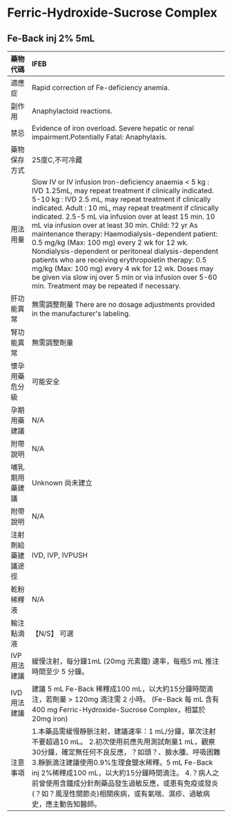 # Ferric-Hydroxide-Sucrose Complex

## Fe-Back inj 2% 5mL

| 藥物代碼 | IFEB |
| :--- | :--- |
| 適應症 | Rapid correction of Fe-deficiency anemia. |
| 副作用 | Anaphylactoid reactions. |
| 禁忌 | Evidence of iron overload. Severe hepatic or renal impairment.Potentially Fatal: Anaphylaxis. |
| 藥物保存方式 | 25度C,不可冷藏 |
| 用法用量 | Slow IV or IV infusion Iron-deficiency anaemia &lt; 5 kg : IVD 1.25mL, may repeat treatment if clinically indicated. 5-10 kg : IVD 2.5 mL, may repeat treatment if clinically indicated. Adult : 10 mL, may repeat treatment if clinically indicated. 2.5-5 mL via infusion over at least 15 min. 10 mL via infusion over at least 30 min. Child: ?2 yr As maintenance therapy: Haemodialysis-dependent patient: 0.5 mg/kg \(Max: 100 mg\) every 2 wk for 12 wk. Nondialysis-dependent or peritoneal dialysis-dependent patients who are receiving erythropoietin therapy: 0.5 mg/kg \(Max: 100 mg\) every 4 wk for 12 wk. Doses may be given via slow inj over 5 min or via infusion over 5-60 min. Treatment may be repeated if necessary. |
| 肝功能異常 | 無需調整劑量  There are no dosage adjustments provided in the manufacturer's labeling. |
| 腎功能異常 | 無需調整劑量 |
| 懷孕用藥危分級 | 可能安全 |
| 孕期用藥建議 | N/A |
| 附帶說明 | N/A |
| 哺乳期用藥建議 | Unknown 尚未建立 |
| 附帶說明 | N/A |
| 注射劑給藥建議途徑 | IVD, IVP, IVPUSH |
| 乾粉稀釋液 | N/A |
| 輸注點滴液 | 【N/S】 可選 |
| IVP 用法建議 | 緩慢注射，每分鐘1mL \(20mg 元素鐵\) 速率，每瓶5 mL 推注時間至少 5 分鐘。 |
| IVD 用法建議 | 建議 5 mL Fe-Back 稀釋成100 mL，以大約15分鐘時間滴注，若劑量 &gt; 120mg 滴注需 2 小時。 \(Fe-Back 每 mL 含有 400 mg Ferric-Hydroxide-Sucrose Complex，相當於20mg iron\) |
| 注意事項 | 1.本藥品需緩慢靜脈注射，建議速率：1 mL/分鐘，單次注射不要超過10 mL。 2.初次使用前應先用測試劑量1 mL，觀察30分鐘，確定無任何不良反應，？如頭？、臉水腫、呼吸困難 3.靜脈滴注建議使用0.9%生理食鹽水稀釋。5 mL Fe-Back inj 2%稀釋成100 mL，以大約15分鐘時間滴注。 4.？病人之前曾使用含鐵成分針劑藥品發生過敏反應，或患有免疫或發炎\(？如？風溼性關節炎\)相關疾病，或有氣喘、濕疹、過敏病史，應主動告知醫師。 |

